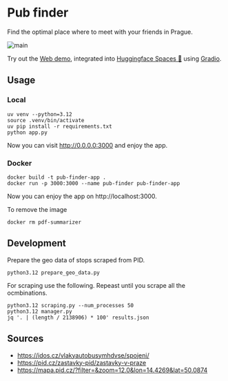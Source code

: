 # Pub finder
Find the optimal place where to meet with your friends in Prague.

![main](https://github.com/detrin/pub-finder/actions/workflows/test.yml/badge.svg)

Try out the [Web demo](https://huggingface.co/spaces/hermanda/pub-finder), integrated into [Huggingface Spaces 🤗](https://huggingface.co/spaces) using [Gradio](https://github.com/gradio-app/gradio). 

## Usage

### Local
```
uv venv --python=3.12
source .venv/bin/activate
uv pip install -r requirements.txt
python app.py
```
Now you can visit http://0.0.0.0:3000 and enjoy the app.

### Docker
```
docker build -t pub-finder-app .
docker run -p 3000:3000 --name pub-finder pub-finder-app
```
Now you can enjoy the app on http://localhost:3000. 

To remove the image
```
docker rm pdf-summarizer
```


## Development
Prepare the geo data of stops scraped from PID.
```
python3.12 prepare_geo_data.py 
```

For scraping use the following. Repeast until you scrape all the ocmbinations. 
```
python3.12 scraping.py --num_processes 50
python3.12 manager.py
jq '. | (length / 2138906) * 100' results.json
```

## Sources
- https://idos.cz/vlakyautobusymhdvse/spojeni/
- https://pid.cz/zastavky-pid/zastavky-v-praze
- https://mapa.pid.cz/?filter=&zoom=12.0&lon=14.4269&lat=50.0874